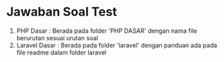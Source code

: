 # Jawaban Soal Test 
1.  PHP Dasar : Berada pada folder 'PHP DASAR' dengan nama file berurutan sesuai urutan soal
2.  Laravel Dasar : Berada pada folder 'laravel' dengan panduan ada pada file readme dalam folder laravel